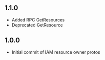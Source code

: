 ## 1.1.0
- Added RPC GetResources
- Deprecated GetResource

## 1.0.0
- Initial commit of IAM resource owner protos
